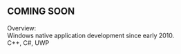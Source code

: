 ## COMING SOON   
  
Overview:  
Windows native application development since early 2010.  
C++, C#, UWP  



